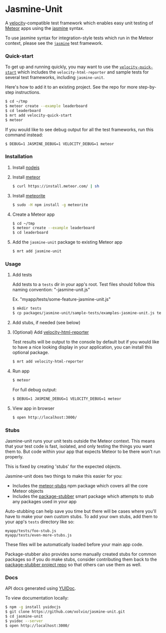 # Jasmine-Unit

A [velocity](https://github.com/xolvio/velocity/)-compatible test framework which enables easy unit testing of [Meteor](https://www.meteor.com/) apps using the [jasmine](http://jasmine.github.io/) syntax.

To use jasmine syntax for integration-style tests which run in the Meteor context, please see the [`jasmine`](https://github.com/Sanjo/meteor-jasmine) test framework.


### Quick-start

To get up and running quickly, you may want to use the [`velocity-quick-start`](https://github.com/alanning/meteor-velocity-quick-start) which includes the `velocity-html-reporter` and sample tests for several test frameworks, including `jasmine-unit`.

Here's how to add it to an existing project.  See the repo for more step-by-step instructions.

```sh
$ cd ~/tmp
$ meteor create --example leaderboard
$ cd leaderboard
$ mrt add velocity-quick-start
$ meteor
```

If you would like to see debug output for all the test frameworks, run this command instead:

```sh
$ DEBUG=1 JASMINE_DEBUG=1 VELOCITY_DEBUG=1 meteor
```



### Installation

1. Install [nodejs](http://nodejs.org/)
2. Install [meteor](https://www.meteor.com/)

    ```bash
    $ curl https://install.meteor.com/ | sh
    ```

3. Install [meteorite](https://github.com/oortcloud/meteorite/)

    ```bash
    $ sudo -H npm install -g meteorite
    ```

4. Create a Meteor app

    ```bash
    $ cd ~/tmp
    $ meteor create --example leaderboard
    $ cd leaderboard
    ```
5. Add the `jasmine-unit` package to existing Meteor app

    ```bash
    $ mrt add jasmine-unit
    ```


### Usage


1. Add tests
    
    Add tests to a `tests` dir in your app's root.  Test files should follow
    this naming convention: "<test name>-jasmine-unit.js"
    
    Ex. "myapp/tests/some-feature-jasmine-unit.js"
    
    ```bash
    $ mkdir tests
    $ cp packages/jasmine-unit/sample-tests/examples-jasmine-unit.js tests
    ```
    
2. Add stubs, if needed (see below)

3. (Optional) Add [velocity-html-reporter](https://github.com/rdickert/velocity-html-reporter/)

    Test results will be output to the console by default but if you would like to have a nice looking
    display in your application, you can install this optional package.
    
    ```bash
    $ mrt add velocity-html-reporter
    ```

4. Run app

    ```bash
    $ meteor
    ```

   For full debug output:
   ```bash
   $ DEBUG=1 JASMINE_DEBUG=1 VELOCITY_DEBUG=1 meteor
   ```

5. View app in browser

    ```bash
    $ open http://localhost:3000/
    ```
    

### Stubs

Jasmine-unit runs your unit tests outside the Meteor context.  This means that 
your test code is fast, isolated, and only testing the things you want them to.  But
code within your app that expects Meteor to be there won't run properly.

This is fixed by creating 'stubs' for the expected objects.

Jasmine-unit does two things to make this easier for you:

* Includes the [meteor-stubs](https://github.com/alanning/meteor-stubs) npm package which covers all the core Meteor objects
* Includes the [package-stubber](http://atmospherejs.com/package/package-stubber) smart package which attempts to stub any packages used in your app


Auto-stubbing can help save you time but there will be cases where you'll have 
to make your own custom stubs.  To add your own stubs, add them to your app's
`tests` directory like so:

```
myapp/tests/foo-stub.js
myapp/tests/even-more-stubs.js
```

These files will be automatically loaded before your main app code.

Package-stubber also provides some manually created stubs for common packages so if you do make stubs, consider contributing them back to the [package-stubber project repo](https://github.com/alanning/meteor-package-stubber/tree/master/package-stubber) so that others can use them as well.


### Docs

API docs generated using [YUIDoc](http://yui.github.com/yuidoc/).

To view documentation locally:

```bash
$ npm -g install yuidocjs
$ git clone https://github.com/xolvio/jasmine-unit.git
$ cd jasmine-unit
$ yuidoc --server
$ open http://localhost:3000/
```
